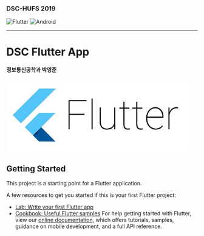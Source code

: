 ### DSC-HUFS 2019
![Flutter](https://img.shields.io/badge/Flutter-dart-blue?logo=Flutter)
![Android](https://img.shields.io/badge/Android-platform-48d1cc?logo=Android)
***
# DSC Flutter App    
**정보통신공학과 박영준** 

![img](/img/flutter.jpg)    
   

## Getting Started

This project is a starting point for a Flutter application.

A few resources to get you started if this is your first Flutter project:

- [Lab: Write your first Flutter app](https://flutter.dev/docs/get-started/codelab)
- [Cookbook: Useful Flutter samples](https://flutter.dev/docs/cookbook)
For help getting started with Flutter, view our
[online documentation](https://flutter.dev/docs), which offers tutorials,
samples, guidance on mobile development, and a full API reference.


